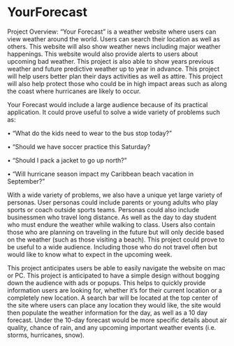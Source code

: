 # YourForecast
Project Overview:
“Your Forecast” is a weather website where users can view weather around the world. Users can search their location as well as others. This website will also show weather news including major weather happenings. This website would also provide alerts to users about upcoming bad weather. This project is also able to show years previous weather and future predictive weather up to year in advance. This project will help users better plan their days activities as well as attire. This project will also help protect those who could be in high impact areas such as along the coast where hurricanes are likely to occur.


Your Forecast would include a large audience because of its practical application. It could prove useful to solve a wide variety of problems such as:

• “What do the kids need to wear to the bus stop today?”

• “Should we have soccer practice this Saturday?

• “Should I pack a jacket to go up north?”

• “Will hurricane season impact my Caribbean beach vacation in September?”

With a wide variety of problems, we also have a unique yet large variety of personas. User personas could include parents or young adults who play sports or coach outside sports teams. Personas could also include businessmen who travel long distance. As well as the day to day student who must endure the weather while walking to class. Users also contain those who are planning on traveling in the future but will only decide based on the weather (such as those visiting a beach). This project could prove to be useful to a wide audience. Including those who do not travel often but would like to know what to expect in the upcoming week.

This project anticipates users be able to easily navigate the website on mac or PC. This project is anticipated to have a simple design without bogging down the audience with ads or popups. This helps to quickly provide information users are looking for, whether it’s for their current location or a completely new location. A search bar will be located at the top center of the site where users can place any location they would like, the site would then populate the weather information for the day, as well as a 10 day forecast. Under the 10-day forecast would be more specific details about air quality, chance of rain, and any upcoming important weather events (i.e. storms, hurricanes, snow). 
